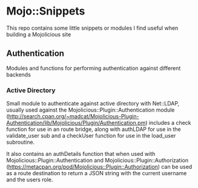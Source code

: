 Mojo::Snippets
=============

This repo contains some little snippets or modules I find useful when building a Mojolicious site

## Authentication
Modules and functions for performing authentication against different backends

### Active Directory
Small module to authenticate against active directory with Net::LDAP, usually used against the Mojolicious::Plugin::Authentication module (http://search.cpan.org/~madcat/Mojolicious-Plugin-Authentication/lib/Mojolicious/Plugin/Authentication.pm)
includes a check function for use in an route bridge, along with authLDAP for use in the validate_user sub and a checkUser function for use in the load_user subroutine.

It also contains an authDetails function that when used with Mojolicious::Plugin::Authentication  and Mojolicious::Plugin::Authorization (https://metacpan.org/pod/Mojolicious::Plugin::Authorization) can be used as a route destination to return a JSON string with the current username and the users role.
